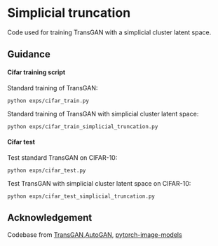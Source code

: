 # Simplicial truncation 
Code used for training TransGAN with a simplicial cluster latent space. 

## Guidance
#### Cifar training script
Standard training of TransGAN: 
```
python exps/cifar_train.py
```

Standard training of TransGAN with simplicial cluster latent space: 
```
python exps/cifar_train_simplicial_truncation.py
```

#### Cifar test
Test standard TransGAN on CIFAR-10:
```
python exps/cifar_test.py
```

Test TransGAN with simplicial cluster latent space on CIFAR-10:
```
python exps/cifar_test_simplicial_truncation.py
```

## Acknowledgement
Codebase from [TransGAN](https://github.com/VITA-Group/TransGAN),[AutoGAN](https://github.com/VITA-Group/AutoGAN), [pytorch-image-models](https://github.com/rwightman/pytorch-image-models)